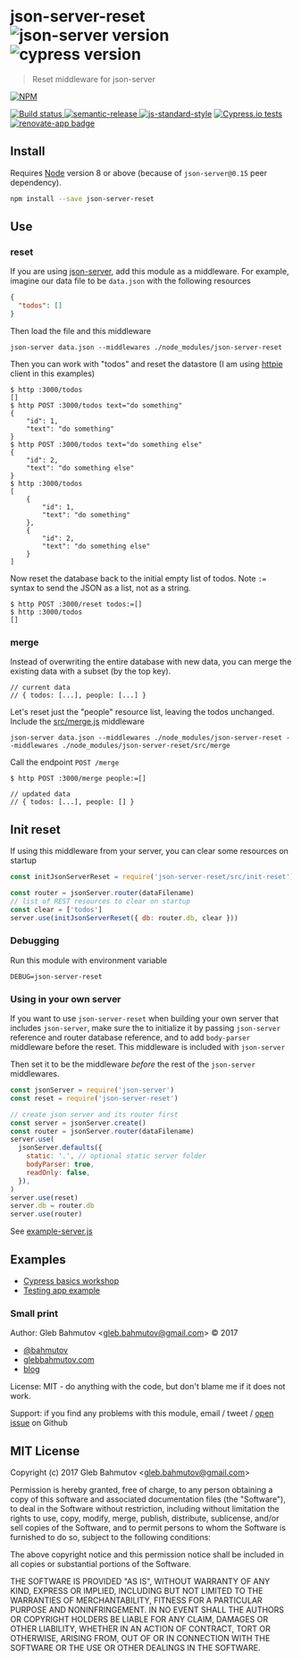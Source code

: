 # json-server-reset ![json-server version](https://img.shields.io/badge/json--server-0.17.3-brightgreen) ![cypress version](https://img.shields.io/badge/cypress-12.10.0-brightgreen)

> Reset middleware for json-server

[![NPM][npm-icon] ][npm-url]

[![Build status][ci-image] ][ci-url]
[![semantic-release][semantic-image] ][semantic-url]
[![js-standard-style][standard-image]][standard-url]
[![Cypress.io tests](https://img.shields.io/badge/cypress.io-tests-green.svg?style=flat-square)](https://cypress.io)
[![renovate-app badge][renovate-badge]][renovate-app]

## Install

Requires [Node](https://nodejs.org/en/) version 8 or above (because of `json-server@0.15` peer dependency).

```sh
npm install --save json-server-reset
```

## Use

### reset

If you are using [json-server](https://github.com/typicode/json-server), add this module as a middleware. For example, imagine our data file to be `data.json` with the following resources

```json
{
  "todos": []
}
```

Then load the file and this middleware

```
json-server data.json --middlewares ./node_modules/json-server-reset
```

Then you can work with "todos" and reset the datastore (I am using [httpie](https://httpie.org/) client in this examples)

```
$ http :3000/todos
[]
$ http POST :3000/todos text="do something"
{
    "id": 1,
    "text": "do something"
}
$ http POST :3000/todos text="do something else"
{
    "id": 2,
    "text": "do something else"
}
$ http :3000/todos
[
    {
        "id": 1,
        "text": "do something"
    },
    {
        "id": 2,
        "text": "do something else"
    }
]
```

Now reset the database back to the initial empty list of todos. Note `:=` syntax to send the JSON as a list, not as a string.

```
$ http POST :3000/reset todos:=[]
$ http :3000/todos
[]
```

### merge

Instead of overwriting the entire database with new data, you can merge the existing data with a subset (by the top key).

```
// current data
// { todos: [...], people: [...] }
```

Let's reset just the "people" resource list, leaving the todos unchanged. Include the [src/merge.js](./src/merge.js) middleware

```
json-server data.json --middlewares ./node_modules/json-server-reset --middlewares ./node_modules/json-server-reset/src/merge
```

Call the endpoint `POST /merge`

```
$ http POST :3000/merge people:=[]

// updated data
// { todos: [...], people: [] }
```

## Init reset

If using this middleware from your server, you can clear some resources on startup

```js
const initJsonServerReset = require('json-server-reset/src/init-reset')

const router = jsonServer.router(dataFilename)
// list of REST resources to clear on startup
const clear = ['todos']
server.use(initJsonServerReset({ db: router.db, clear }))
```

### Debugging

Run this module with environment variable

```
DEBUG=json-server-reset
```

### Using in your own server

If you want to use `json-server-reset` when building your own server that includes `json-server`, make sure the to initialize it by passing `json-server` reference and router database reference, and to add `body-parser` middleware before the reset. This middleware is included with `json-server`

Then set it to be the middleware _before_ the rest of the `json-server` middlewares.

```js
const jsonServer = require('json-server')
const reset = require('json-server-reset')

// create json server and its router first
const server = jsonServer.create()
const router = jsonServer.router(dataFilename)
server.use(
  jsonServer.defaults({
    static: '.', // optional static server folder
    bodyParser: true,
    readOnly: false,
  }),
)
server.use(reset)
server.db = router.db
server.use(router)
```

See [example-server.js](./cypress/fixtures/example-server.js)

## Examples

- [Cypress basics workshop](https://github.com/bahmutov/cypress-workshop-basics)
- [Testing app example](https://github.com/bahmutov/testing-app-example)

### Small print

Author: Gleb Bahmutov &lt;gleb.bahmutov@gmail.com&gt; &copy; 2017

- [@bahmutov](https://twitter.com/bahmutov)
- [glebbahmutov.com](https://glebbahmutov.com)
- [blog](https://glebbahmutov.com/blog)

License: MIT - do anything with the code, but don't blame me if it does not work.

Support: if you find any problems with this module, email / tweet /
[open issue](https://github.com/bahmutov/json-server-reset/issues) on Github

## MIT License

Copyright (c) 2017 Gleb Bahmutov &lt;gleb.bahmutov@gmail.com&gt;

Permission is hereby granted, free of charge, to any person
obtaining a copy of this software and associated documentation
files (the "Software"), to deal in the Software without
restriction, including without limitation the rights to use,
copy, modify, merge, publish, distribute, sublicense, and/or sell
copies of the Software, and to permit persons to whom the
Software is furnished to do so, subject to the following
conditions:

The above copyright notice and this permission notice shall be
included in all copies or substantial portions of the Software.

THE SOFTWARE IS PROVIDED "AS IS", WITHOUT WARRANTY OF ANY KIND,
EXPRESS OR IMPLIED, INCLUDING BUT NOT LIMITED TO THE WARRANTIES
OF MERCHANTABILITY, FITNESS FOR A PARTICULAR PURPOSE AND
NONINFRINGEMENT. IN NO EVENT SHALL THE AUTHORS OR COPYRIGHT
HOLDERS BE LIABLE FOR ANY CLAIM, DAMAGES OR OTHER LIABILITY,
WHETHER IN AN ACTION OF CONTRACT, TORT OR OTHERWISE, ARISING
FROM, OUT OF OR IN CONNECTION WITH THE SOFTWARE OR THE USE OR
OTHER DEALINGS IN THE SOFTWARE.

[npm-icon]: https://nodei.co/npm/json-server-reset.svg?downloads=true
[npm-url]: https://npmjs.org/package/json-server-reset
[ci-image]: https://github.com/bahmutov/json-server-reset/actions/workflows/ci.yml/badge.svg?branch=master
[ci-url]: https://github.com/bahmutov/json-server-reset/actions/workflows/ci.yml
[semantic-image]: https://img.shields.io/badge/%20%20%F0%9F%93%A6%F0%9F%9A%80-semantic--release-e10079.svg
[semantic-url]: https://github.com/semantic-release/semantic-release
[standard-image]: https://img.shields.io/badge/code%20style-standard-brightgreen.svg
[standard-url]: http://standardjs.com/
[renovate-badge]: https://img.shields.io/badge/renovate-app-blue.svg
[renovate-app]: https://renovateapp.com/
